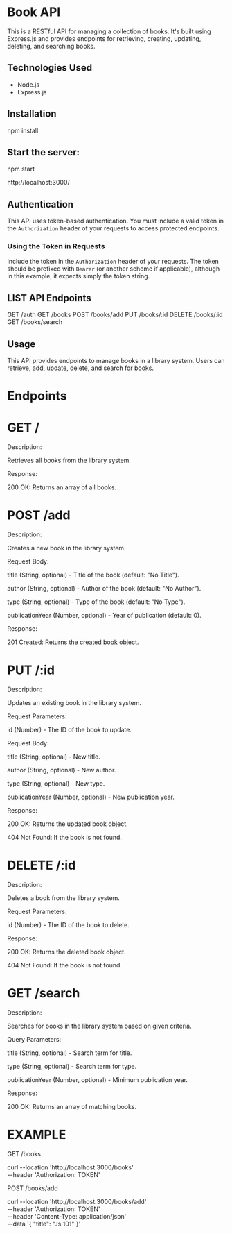 # Book API

This is a RESTful API for managing a collection of books. It's built using Express.js and provides endpoints for retrieving, creating, updating, deleting, and searching books.

## Technologies Used

- Node.js
- Express.js

## Installation

npm install

## Start the server:

npm start

http://localhost:3000/

## Authentication

This API uses token-based authentication. You must include a valid token in the `Authorization` header of your requests to access protected endpoints.

### Using the Token in Requests

Include the token in the `Authorization` header of your requests. The token should be prefixed with `Bearer` (or another scheme if applicable), although in this example, it expects simply the token string.

## LIST API Endpoints

GET /auth
GET /books
POST /books/add
PUT /books/:id
DELETE /books/:id
GET /books/search

## Usage

This API provides endpoints to manage books in a library system. Users can retrieve, add, update, delete, and search for books.

# Endpoints

# GET /

Description:

Retrieves all books from the library system.

Response:

200 OK: Returns an array of all books.

# POST /add

Description:

Creates a new book in the library system.

Request Body:

title (String, optional) - Title of the book (default: "No Title").

author (String, optional) - Author of the book (default: "No Author").

type (String, optional) - Type of the book (default: "No Type").

publicationYear (Number, optional) - Year of publication (default: 0).

Response:

201 Created: Returns the created book object.

# PUT /:id

Description:

Updates an existing book in the library system.

Request Parameters:

id (Number) - The ID of the book to update.

Request Body:

title (String, optional) - New title.

author (String, optional) - New author.

type (String, optional) - New type.

publicationYear (Number, optional) - New publication year.

Response:

200 OK: Returns the updated book object.

404 Not Found: If the book is not found.

# DELETE /:id

Description:

Deletes a book from the library system.

Request Parameters:

id (Number) - The ID of the book to delete.

Response:

200 OK: Returns the deleted book object.

404 Not Found: If the book is not found.

# GET /search

Description:

Searches for books in the library system based on given criteria.

Query Parameters:

title (String, optional) - Search term for title.

type (String, optional) - Search term for type.

publicationYear (Number, optional) - Minimum publication year.

Response:

200 OK: Returns an array of matching books.


# EXAMPLE

GET /books

curl --location 'http://localhost:3000/books' \
--header 'Authorization: TOKEN'

POST /books/add

curl --location 'http://localhost:3000/books/add' \
--header 'Authorization: TOKEN' \
--header 'Content-Type: application/json' \
--data '{
    "title": "Js 101"
}'

